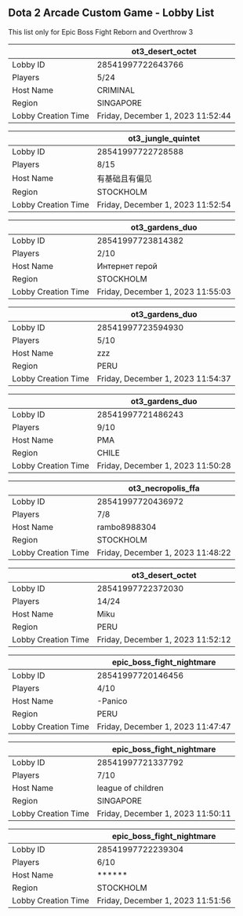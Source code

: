 ## Dota 2 Arcade Custom Game - Lobby List

This list only for Epic Boss Fight Reborn and Overthrow 3

|  | ot3_desert_octet |
| ------ | ------ |
| Lobby ID | 28541997722643766 |
| Players | 5/24 |
| Host Name | CRIMINAL |
| Region | SINGAPORE |
| Lobby Creation Time | Friday, December 1, 2023 11:52:44 |


|  | ot3_jungle_quintet |
| ------ | ------ |
| Lobby ID | 28541997722728588 |
| Players | 8/15 |
| Host Name | 有基础且有偏见 |
| Region | STOCKHOLM |
| Lobby Creation Time | Friday, December 1, 2023 11:52:54 |


|  | ot3_gardens_duo |
| ------ | ------ |
| Lobby ID | 28541997723814382 |
| Players | 2/10 |
| Host Name | Интернет герой |
| Region | STOCKHOLM |
| Lobby Creation Time | Friday, December 1, 2023 11:55:03 |


|  | ot3_gardens_duo |
| ------ | ------ |
| Lobby ID | 28541997723594930 |
| Players | 5/10 |
| Host Name | zzz |
| Region | PERU |
| Lobby Creation Time | Friday, December 1, 2023 11:54:37 |


|  | ot3_gardens_duo |
| ------ | ------ |
| Lobby ID | 28541997721486243 |
| Players | 9/10 |
| Host Name | PMA |
| Region | CHILE |
| Lobby Creation Time | Friday, December 1, 2023 11:50:28 |


|  | ot3_necropolis_ffa |
| ------ | ------ |
| Lobby ID | 28541997720436972 |
| Players | 7/8 |
| Host Name | rambo8988304 |
| Region | STOCKHOLM |
| Lobby Creation Time | Friday, December 1, 2023 11:48:22 |


|  | ot3_desert_octet |
| ------ | ------ |
| Lobby ID | 28541997722372030 |
| Players | 14/24 |
| Host Name | Miku |
| Region | PERU |
| Lobby Creation Time | Friday, December 1, 2023 11:52:12 |


|  | epic_boss_fight_nightmare |
| ------ | ------ |
| Lobby ID | 28541997720146456 |
| Players | 4/10 |
| Host Name | -Panico |
| Region | PERU |
| Lobby Creation Time | Friday, December 1, 2023 11:47:47 |


|  | epic_boss_fight_nightmare |
| ------ | ------ |
| Lobby ID | 28541997721337792 |
| Players | 7/10 |
| Host Name | league of children |
| Region | SINGAPORE |
| Lobby Creation Time | Friday, December 1, 2023 11:50:11 |


|  | epic_boss_fight_nightmare |
| ------ | ------ |
| Lobby ID | 28541997722239304 |
| Players | 6/10 |
| Host Name | ****** |
| Region | STOCKHOLM |
| Lobby Creation Time | Friday, December 1, 2023 11:51:56 |



